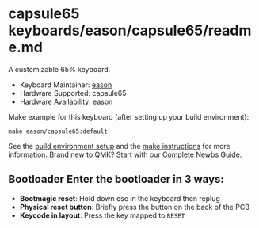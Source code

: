 # capsule65 keyboards/eason/capsule65/readme.md

A customizable 65% keyboard.

* Keyboard Maintainer: [eason](https://github.com/EasonQian1)
* Hardware Supported: capsule65
* Hardware Availability: [eason](https://github.com/EasonQian1)

Make example for this keyboard (after setting up your build environment):

    make eason/capsule65:default

See the [build environment setup](https://docs.qmk.fm/#/getting_started_build_tools) and the [make instructions](https://docs.qmk.fm/#/getting_started_make_guide) for more information. Brand new to QMK? Start with our [Complete Newbs Guide](https://docs.qmk.fm/#/newbs).

## Bootloader Enter the bootloader in 3 ways:
* **Bootmagic reset**: Hold down esc in the keyboard then replug
* **Physical reset button**: Briefly press the button on the back of the PCB
* **Keycode in layout**: Press the key mapped to `RESET`

